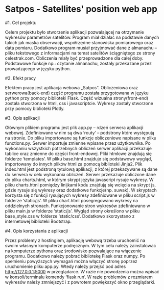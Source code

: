 # Satpos - Satellites' position web app
#1. Cel projektu

Celem projektu było stworzenie aplikacji pozwalającej na otrzymanie wykresów parametrów
satelitów. Program miał działać na podstawie danych takich jak maska obserwacji, współrzędne
stanowiska pomiarowego oraz data pomiaru. Dodatkowo program musiał przyjmować dane z
almanachu – pliku tekstowego z informacjami na temat satelitów ściągniętego ze strony celestrak.com.
Obliczenia miały być przeprowadzone dla całej doby. Podstawowe funkcje np.: czytanie almanachu,
zostały przekazane przez prowadzącego w języku python.

#2. Efekt pracy

Efektem pracy jest aplikacja webowa „Satpos”. Obliczeniowa oraz serwerowa(back-end) część
programu została przygotowana w języku python przy pomocy biblioteki Flask. Część wizualna
strony(front-end) została stworzona w html, css i javascriptcie. Wykresy zostały stworzone przy
pomocy biblioteki Plotly.

#3. Opis aplikacji

Głównym plikiem programu jest plik app.py – rdzeń serwera aplikacji webowej. Zdefiniowane
w nim są dwa ‘routy’ – podstrony które występują na stronie. Do pliku importowane są funkcje
obliczeniowe napisane w pliku functions.py. Serwer importuje zmienne wpisane przez użytkownika. Po
wykonaniu wszystkich potrzebnych obliczeń serwer aplikacji przekazuje tablice oraz zmienne do części
front-endowej.
Pliki htmlowe znajdują się folderze ‘templates’. W pliku base.html znajduje się podstawowy
wygląd, importowany do innych plików html za pomocą biblioteki Jinja2. Plik index.html jest podstroną
tytułową aplikacji, z której przekazywane są dane do serwera w celu wykonania obliczeń. Serwer
przekazuje obliczone dane do pliku charts.html, w którym skrypt języka javascript rysuje wykresy. W
pliku charts.html pomiędzy linijkami kodu znajdują się wcięcia na skrypt js, gdzie rysuje się wykresy
oraz dodatkowe funkcje(np. suwak). W skryptach korzysta się z funkcji rysujących wykresy
zdefiniowane w pliku script.js w folderze ‘static/js’. W pliku chart.html posegregowano wykresy na
oddzielnych stronach. Funkcjonowanie stron wykresów zdefiniowano w pliku main.js w folderze
‘static/js’.
Wygląd strony określono w pliku base_style.css w folderze ‘static/css’. Dodatkowo skorzystano
z internetowej biblioteki Bootstrap.

#4. Opis korzystania z aplikacji

Przez problemy z hostingiem, aplikację webową trzeba uruchomić na swoim własnym
komputerze podręcznym. W tym celu należy zainstalować na komputerze pythona oraz środowisko
pozwalające na włączenie programu. Dodatkowo należy pobrać bibliotekę Flask oraz numpy. Po
spełnieniu powyższych wymagań można włączyć stronę poprzez uruchomienie pliku app.py. Wtedy
należy przejść pod adres http://127.0.0.1:5000 w przeglądarce. W razie nie powodzenia można wpisać
w konsoli/terminalu komendy ‘flask run’. W razie problemów z rozmiarem wykresów należy zmniejszyć
i z powrotem powiększyć okno przeglądarki.
